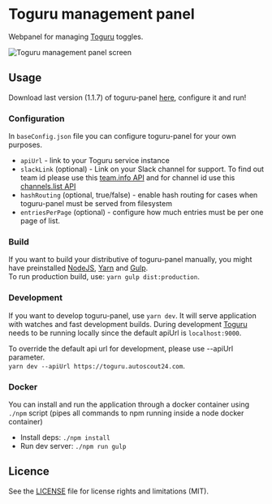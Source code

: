 # Toguru management panel
Webpanel for managing [Toguru](https://github.com/AutoScout24/toguru) toggles.

![Toguru management panel screen](http://i.piccy.info/i9/fd46649a24540d43e8e21ef2ff696767/1489583829/72496/1116036/Screen_Shot_2017_03_15_at_14_16_24.jpg)

## Usage
Download last version (1.1.7) of toguru-panel [here](https://github.com/AutoScout24/toguru-panel/releases/download/1.1.7/toguru-panel.zip), configure it and run! 

### Configuration
In `baseConfig.json` file you can configure toguru-panel for your own purposes.
- `apiUrl` - link to your Toguru service instance
- `slackLink` (optional) - Link on your Slack channel for support. To find out team id please use this [team.info API](https://api.slack.com/methods/team.info) and for channel id use this [channels.list API](https://api.slack.com/methods/channels.list)
- `hashRouting` (optional, true/false) - enable hash routing for cases when toguru-panel must be served from filesystem
- `entriesPerPage` (optional) - configure how much entries must be per one page of list.

### Build
If you want to build your distributive of toguru-panel manually, you might have preinstalled [NodeJS](https://nodejs.org/), [Yarn](https://yarnpkg.com/) and [Gulp](http://gulpjs.com/).  
To run production build, use: `yarn gulp dist:production`.

### Development
If you want to develop toguru-panel, use `yarn dev`.
It will serve application with watches and fast development builds.
During development [Toguru](https://github.com/Scout24/toguru) needs to be running locally since the default apiUrl is `localhost:9000`.

To override the default api url for development, please use --apiUrl parameter.  
`yarn dev --apiUrl https://toguru.autoscout24.com`.

### Docker

You can install and run the application through a docker container using `./npm` script (pipes all commands to npm running inside a node docker container)

- Install deps: `./npm install`
- Run dev server: `./npm run gulp`

## Licence
See the [LICENSE](LICENSE.md) file for license rights and limitations (MIT).
